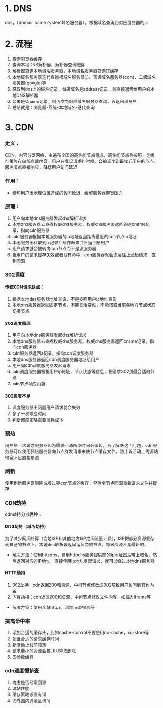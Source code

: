 # 1. DNS
dns，（domain name system域名服务器），根据域名查询到对应服务器的ip

# 2. 流程
1. 查询浏览器缓存
2. 查询本地DNS解析器，解析器查询缓存
3. 解析器查询本地域名服务器，本地域名服务器查询其缓存
4. 本地域名服务器迭代查询根域名服务器(.)、顶级域名服务器(com)、二级域名服务器(google)等
5. 获取到dns上的域名记录，如果域名是address记录，则直接返回给用户的本地DNS解析器
6. 如果是Cname记录，则再次向对应域名服务器查询，再返回给用户
7. 总结就是：浏览器-系统-本地域名-迭代查询

# 3. CDN
### 定义：
CDN，内容分发网络，由遍布全国的高性能节点组成，高性能节点会按照一定缓存策略存储服务器内容，用户在发起请求的时候，会被调度到最接近用户的节点，服务节点直接响应，降低用户访问延迟
### 作用：
- 缩短用户因地理位置造成的访问延迟，缓解服务器带宽压力
### 原理：
1. 用户向本地dns服务器发起dns解析请求
2. 本地dns服务器去查找权威dns服务器，权威dns服务器返回的是cname记录，指向cdn服务器
3. cdn服务器根据本地服务器的ip地址返回距离最近的cdn节点ip地址
4. 本地服务器获取到ip记录后缓存起来并且返回给用户
5. 用户请求就会被转向cdn节点而不是源服务器
6. 当用户的请求缓存失效或者没有命中，cdn服务器就会逐层往上发起请求，直到回源
### 302调度
#### 传统CDN请求缺点：
1. 根据本地dns服务器地址查询，不是按照用户ip地址查询
2. 本地dns服务器返回固定节点，不能灵活变动，不能按照当前各地方节点状态切换节点
#### 302调度原理
1. 用户向本地dns服务器发起dns解析请求
2. 本地dns服务器去查找权威dns服务器，权威dns服务器返回cname记录，指向cdn服务器
3. cdn服务器返回a记录，指向cdn调度服务器
4. 本地dns服务器返回cdn调度服务器地址给用户
5. 用户向cdn调度服务器发起请求
6. cdn调度服务器根据用户ip地址，节点状态等信息，把请求302到最合适的节点
7. cdn节点响应内容
#### 302调度不足
1. 调度服务器出问题用户请求就会失效
2. 多了一次响应时间
3. 判断调度策略需要消耗成本
### 预热
用户第一次请求服务器因为需要回源所以时间会很长，为了解决这个问题，cdn服务器可以使用预热服务器向节点群发请求来使节点缓存文件，防止新活动上线源站带宽不足直接崩溃
### 刷新
使用刷新服务器删除或者过期cdn节点的缓存，然后令节点回源重新请求文件并缓存
### CDN劫持
cdn劫持分成两种：
#### DNS劫持（域名劫持）
为了减少网间结算（当地ISP和其他地方ISP之间流量计费），ISP把部分资源缓存到自己的节点上，本地dns解析器返回运营商的节点，导致资源不是最新的。
- 解决方法：使用httpdns，调用httpdns服务提供商的ip地址然后带上域名，然后返回对应的IP地址，直接使用ip地址发起请求，就可以绕过本地dns服务器

#### HTTP劫持
1. 302劫持：cdn返回200和资源，中间节点修改成302导致用户访问到其他内容
2. 内容劫持：cdn返回200和资源，中间节点修改文件内容，如插入iframe等
- 解决方案：使用全站https，添加md5校验等
  
### 提高命中率
1. 添加合适的缓存头，比如cache-control不要使用no-cache，no-store等
2. 配置合适的请求缓存时间
3. 新活动上线前预热
4. 请求量小的资源会被LRU算法删除
5. 去参数缓存

### cdn速度慢排查
1. 考虑是否经常回源
2. 源站性能
3. 缓存策略设置有误
4. 海外国内跨地区访问


